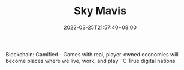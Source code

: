 ﻿---
weight: 
title: "Sky Mavis"
description: "Blockchain: Gamified - Games with real, player-owned economies will become places where we live, work, and play ¨C True digital nations"
date: 2022-03-25T21:57:40+08:00
lastmod: 2022-03-25T16:45:40+08:00
draft: false
authors: ["Metabd"]
featuredImage: "89.jpg"
link: "https://skymavis.com/"
tags: ["Sky Mavis","NFTÓÎÏ·"]
categories: ["navigation"]
navigation: ["NFTÓÎÏ·"]
lightgallery: true
toc: true
pinned: false
recommend: false
recommend1: false
---
Blockchain: Gamified - Games with real, player-owned economies will become places where we live, work, and play ¨C True digital nations
